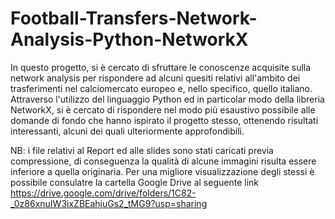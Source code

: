 # Football-Transfers-Network-Analysis-Python-NetworkX

In questo progetto, si è cercato di sfruttare le conoscenze acquisite sulla network analysis per rispondere ad alcuni quesiti relativi all'ambito dei trasferimenti nel calciomercato europeo e, nello specifico, quello italiano.
Attraverso l'utilizzo del linguaggio Python ed in particolar modo della libreria NetworkX, si è cercato di rispondere nel modo più esaustivo possibile alle domande di fondo che hanno ispirato il progetto stesso, ottenendo risultati interessanti, alcuni dei quali ulteriormente approfondibili.

NB: i file relativi al Report ed alle slides sono stati caricati previa compressione, di conseguenza la qualità di alcune immagini risulta essere inferiore a quella originaria. Per una migliore visualizzazione degli stessi è possibile consulatre la cartella Google Drive al seguente link https://drive.google.com/drive/folders/1C82-_0z86xnuIW3ixZBEahjuGs2_tMG9?usp=sharing
